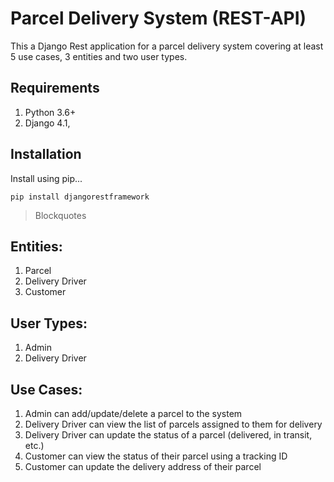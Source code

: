 # Parcel Delivery System (REST-API)
This a Django Rest application for a parcel delivery system covering at least 5 use cases, 3 entities and two user types.

## Requirements

1. Python 3.6+
2. Django 4.1,

## Installation
Install using pip... 

``` pip install djangorestframework ```
> Blockquotes

## Entities:
1. Parcel
2. Delivery Driver
3. Customer

## User Types:
1. Admin
2. Delivery Driver

## Use Cases:
1. Admin can add/update/delete a parcel to the system
2. Delivery Driver can view the list of parcels assigned to them for delivery
3. Delivery Driver can update the status of a parcel (delivered, in transit, etc.)
4. Customer can view the status of their parcel using a tracking ID
5. Customer can update the delivery address of their parcel

